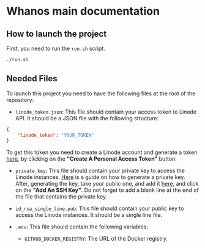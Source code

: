 # Whanos main documentation

## How to launch the project
First, you need to run the `run.sh` script.
```bash
./run.sh
```


## Needed Files
To launch this project you need to have the following files at the root of the repository:

- `linode_token.json`: This file should contain your access token to Linode API. It should be a JSON file with the following structure:
```json
{
    "linode_token": "YOUR_TOKEN"
}
```
To get this token you need to create a Linode account and generate a token [here](https://cloud.linode.com/profile/tokens), by clicking on the **"Create A Personal Access Token"** button.

- `private_key`: This file should contain your private key to access the Linode instances. [Here](https://docs.github.com/en/authentication/connecting-to-github-with-ssh/generating-a-new-ssh-key-and-adding-it-to-the-ssh-agent) is a guide on how to generate a private key. After, generating the key, take your public one, and add it [here](https://cloud.linode.com/profile/keys), and click on the **"Add An SSH Key"**. Do not forget to add a blank line at the end of the file that contains the private key.

- `id_rsa_single_line.pub`: This file should contain your public key to access the Linode instances. It should be a single line file.

- `.env`: This file should contain the following variables:
    - `GITHUB_DOCKER_REGISTRY`: The URL of the Docker registry.